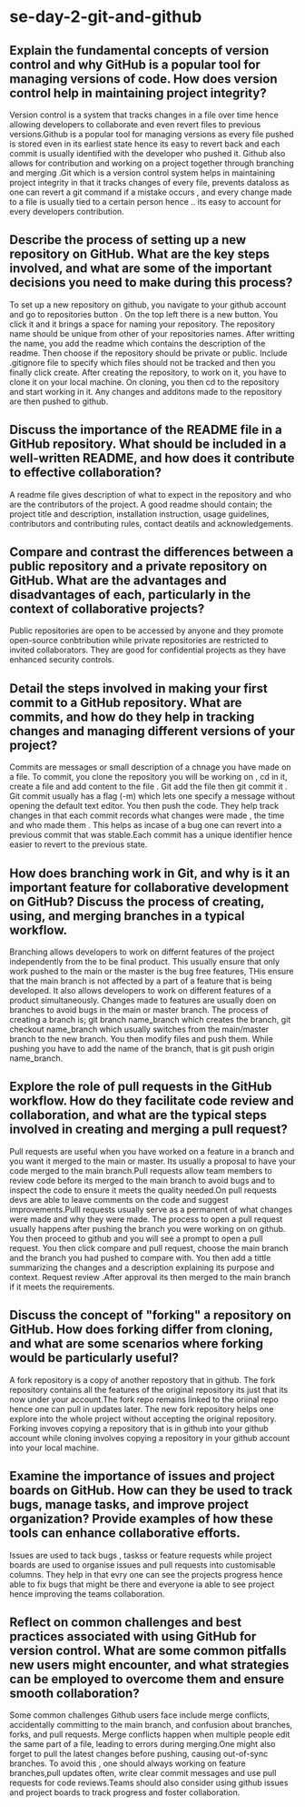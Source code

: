 # se-day-2-git-and-github
## Explain the fundamental concepts of version control and why GitHub is a popular tool for managing versions of code. How does version control help in maintaining project integrity?

Version control is a system that tracks changes in a file over time hence allowing developers to collaborate  and even revert files to previous versions.Github is a popular tool for managing versions as every file pushed is stored even in its earliest state hence its easy to revert back and each commit is usually identified with the developer who pushed it. Github also allows for contribution and working on a project together through branching and merging .Git which is a version control system helps in maintaining project integrity in that it tracks changes of every file, prevents dataloss as one can revert a git command if a mistake occurs , and every change made to a file is usually tied to a certain person hence .. its easy to account for every developers contribution.

## Describe the process of setting up a new repository on GitHub. What are the key steps involved, and what are some of the important decisions you need to make during this process?
To set up a new repository on github, you navigate to your github account and go to repositories button . On the top left there is a new button. You click it and it brings a space for naming your repository. The repository name should be unique from other of your repositories names. After writting the name, you add the readme which contains the description of the readme. Then choose if the repository should be private or public. Include .gitignore file to specify which files should not be tracked and then you finally click create. After creating the repository, to work on it, you have to clone it on your local machine. On cloning, you then cd to the repository and start working in it. Any changes and additons made to the repository are then pushed to github. 

## Discuss the importance of the README file in a GitHub repository. What should be included in a well-written README, and how does it contribute to effective collaboration?
A readme file gives description of what to expect in the repository and who are the contributors of the project. A good readme should contain; the project title and description, installation instruction, usage guidelines, contributors and contributing rules, contact deatils and acknowledgements.

## Compare and contrast the differences between a public repository and a private repository on GitHub. What are the advantages and disadvantages of each, particularly in the context of collaborative projects?
Public repositories are open to be accessed by anyone and they promote  open-source conbtribution while private repositories are  restricted to invited collaborators. They are good for confidential projects as they have enhanced security controls.

## Detail the steps involved in making your first commit to a GitHub repository. What are commits, and how do they help in tracking changes and managing different versions of your project?
Commits are  messages or small description of a chnage you have made on a file. To commit, you clone the repository you will be working on , cd in it, create a file and add content to the file . Git add the file then git commit it . Git commit usually has a flag (-m) which lets one specify a message without opening the default text editor. 
You then push the code. They help track changes in that each commit records what changes were made , the time and who made them . This helps as incase of a bug one can revert into a previous commit that was stable.Each commit has a unique identifier hence easier to revert to the previous state.

## How does branching work in Git, and why is it an important feature for collaborative development on GitHub? Discuss the process of creating, using, and merging branches in a typical workflow.
Branching allows developers to work on differnt features of the project independently from the  to be final product. This usually ensure that only work pushed to the main or the master is the bug free features, THis ensure that the main  branch is not affected by a part of a feature that  is being  developed. It also allows developers to work on different features of a product simultaneously. Changes made to features are usually doen on branches to avoid bugs in the main or master branch.
The process of creating a branch is; git branch name_branch which creates the branch, git checkout name_branch  which usually switches from the main/master branch to the new branch. You then modify files and push them. While pushing you have to add the name of the branch, that is git push origin name_branch.

## Explore the role of pull requests in the GitHub workflow. How do they facilitate code review and collaboration, and what are the typical steps involved in creating and merging a pull request?
Pull requests are useful when you have worked on a feature in a branch and you want it merged to the main or master. Its usually a proposal to have your code merged to the main branch.Pull requests allow team members to  review code before its merged to the main branch to avoid bugs and to inspect the code to ensure it meets the quality needed.On pull requests devs are able to leave comments on the code and suggest improvements.Pulll requests usually serve as a permanent of what changes were made and why they were made.
The process to open a pull request usually happens after pushing the branch you were working on on github. You then proceed to github and you will see a prompt to open a pull request. You then click compare and pull request, choose the main branch and the branch you had pushed to compare with. You then add a tittle summarizing the changes and a description explaining its purpose and context. Request review .After approval its then merged to the main branch if it meets the requirements.

## Discuss the concept of "forking" a repository on GitHub. How does forking differ from cloning, and what are some scenarios where forking would be particularly useful?
A fork repository is a copy of another repostory that in github. The fork repository contains all the features of the original repository its just that its now under your account.The fork repo remains linked to the oriinal repo hence one can pull in updates later. The new fork repository helps one explore into the whole project without accepting the original repository. Forking invoves copying a repository that is in github into your github account while cloning involves copying a repository in your github account into your local machine.

## Examine the importance of issues and project boards on GitHub. How can they be used to track bugs, manage tasks, and improve project organization? Provide examples of how these tools can enhance collaborative efforts.
Issues are used to tack bugs , taskss or feature requests while project boards are used to organise issues and pull requests into customisable columns. They help in that evry one can see the projects progress hence able to fix bugs that might be there and everyone ia able to see project hence improving the teams collaboration.

## Reflect on common challenges and best practices associated with using GitHub for version control. What are some common pitfalls new users might encounter, and what strategies can be employed to overcome them and ensure smooth collaboration?
 Some common challenges  Github users face include merge conflicts, accidentally committing to the main branch, and confusion about branches, forks, and pull requests. Merge conflicts happen when multiple people edit the same part of a file, leading to errors during merging.One might also forget to pull the latest changes before pushing, causing out-of-sync branches.
 To avoid this , one should always working on feature branches,pull updates often, write clear commit messages and use pull requests for code reviews.Teams should also consider using github issues and project boards to track progress and foster collaboration.
